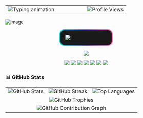 <table width="100%">
  <tr>
    <td align="center">
      <img 
        src="https://readme-typing-svg.demolab.com?font=Press+Start+2P&size=20&pause=1000&color=bdb2ff&background=e8eef1&width=950&lines=+Hello+World+!;Let%27s+Connect!" 
        alt="Typing animation"
      />
    </td>
    <td align="right" width="200">
      <img 
        src="https://komarev.com/ghpvc/?username=droid-dreaith&color=bdb2ff&style=flat-square" 
        alt="Profile Views"
      />
    </td>
  </tr>
</table>




![image](https://github.com/user-attachments/assets/75d2b169-422f-4727-b34f-82a5f6ce2c50)

<div align="center">
  <p>
    <img src="https://readme-typing-svg.demolab.com?font=Press+Start+2P&size=20&pause=1000&color=bdb2ff&width=900&lines=Blue+Team+Learner;interested+in+UI/UX+Design;React+%26+Node.js+Explorer;Developer+in+Progress" 
         alt="Typing animation" 
         style="border: 3px solid transparent; border-radius: 15px; background: linear-gradient(#1a1a1a, #1a1a1a) padding-box, linear-gradient(90deg, #00CED1, #6A5ACD, #FF69B4) border-box; padding: 15px;" />
  </p>
</div>


<p align="center">
  <img src="https://img.shields.io/badge/🌌_CERTIFICATIONS-bdb2ff?style=for-the-badge&logoColor=white" />
</p>

<p align="center">
  <img src="https://img.shields.io/badge/📊_NCIII_Bookkeeping-2024-bdb2ff?style=for-the-badge&logo=readthedocs&logoColor=white" />
  <img src="https://img.shields.io/badge/🎨_Google_UX_Design-2024-bdb2ff?style=for-the-badge&logo=figma&logoColor=white" />
  <img src="https://img.shields.io/badge/🤖_Google_AI_Essentials-2024-bdb2ff?style=for-the-badge&logo=google&logoColor=white" />
  <img src="https://img.shields.io/badge/🔒_Intro_to_CIP-2024-bdb2ff?style=for-the-badge&logo=lock&logoColor=white" />
  <img src="https://img.shields.io/badge/🛡️_Google_Cybersecurity-2024-bdb2ff?style=for-the-badge&logo=google&logoColor=white" />
  <img src="https://img.shields.io/badge/🔐_Cisco_Intro_to_Cybersecurity-2025-bdb2ff?style=for-the-badge&logo=cisco&logoColor=white" />
  <img src="https://img.shields.io/badge/💻_Cisco_JavaScript_Essentials_1-2025-bdb2ff?style=for-the-badge&logo=javascript&logoColor=white" />
</p>


### 📊 GitHub Stats

<table align="center">
  <tr>
    <td align="center">
      <img src="https://github-readme-stats.vercel.app/api?username=Amdreaith&show_icons=true&theme=tokyonight&hide_border=true" alt="GitHub Stats" />
    </td>
    <td align="center">
      <img src="https://streak-stats.demolab.com?user=Amdreaith&theme=tokyonight&hide_border=true" alt="GitHub Streak" />
    </td>
    <td align="center">
      <img src="https://github-readme-stats.vercel.app/api/top-langs/?username=Amdreaith&layout=compact&theme=tokyonight&hide_border=true" alt="Top Languages" />
    </td>
  </tr>
  <tr>
    <td align="center" colspan="3">
      <img src="https://github-profile-trophy.vercel.app/?username=Amdreaith&theme=tokyonight&row=1&column=6" alt="GitHub Trophies" />
    </td>
  </tr>
  <tr>
    <td align="center" colspan="3">
      <img src="https://github-readme-activity-graph.vercel.app/graph?username=Amdreaith&theme=tokyo-night&area=true&hide_border=true" alt="GitHub Contribution Graph" />
    </td>
  </tr>
</table>
